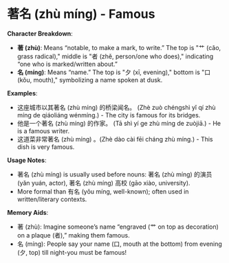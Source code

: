 # **著名 (zhù míng) - Famous**

**Character Breakdown**:  
- **著 (zhù)**: Means “notable, to make a mark, to write.” The top is "艹 (cǎo, grass radical)," middle is "者 (zhě, person/one who does)," indicating “one who is marked/written about.”  
- **名 (míng)**: Means “name.” The top is "夕 (xī, evening)," bottom is "口 (kǒu, mouth)," symbolizing a name spoken at dusk.

**Examples**:  
- 这座城市以其著名 (zhù míng) 的桥梁闻名。 (Zhè zuò chéngshì yǐ qí zhù míng de qiáoliáng wénmíng.) - The city is famous for its bridges.  
- 他是一个著名 (zhù míng) 的作家。 (Tā shì yí ge zhù míng de zuòjiā.) - He is a famous writer.  
- 这道菜非常著名 (zhù míng) 。(Zhè dào cài fēi cháng zhù míng.) - This dish is very famous.

**Usage Notes**:  
- 著名 (zhù míng) is usually used before nouns: 著名 (zhù míng) 的演员 (yǎn yuán, actor), 著名 (zhù míng) 高校 (gāo xiào, university).  
- More formal than 有名 (yǒu míng, well-known); often used in written/literary contexts.

**Memory Aids**:  
- 著 (zhù): Imagine someone’s name “engraved (艹 on top as decoration) on a plaque (者),” making them famous.  
- 名 (míng): People say your name (口, mouth at the bottom) from evening (夕, top) till night-you must be famous!